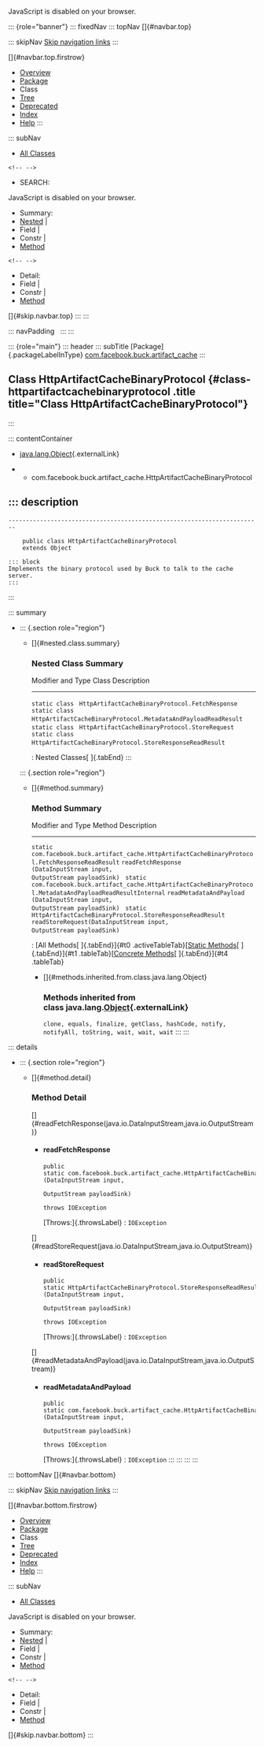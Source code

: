 <div>

JavaScript is disabled on your browser.

</div>

::: {role="banner"}
::: fixedNav
::: topNav
[]{#navbar.top}

::: skipNav
[Skip navigation links](#skip.navbar.top "Skip navigation links")
:::

[]{#navbar.top.firstrow}

-   [Overview](../../../../index.html)
-   [Package](package-summary.html)
-   Class
-   [Tree](package-tree.html)
-   [Deprecated](../../../../deprecated-list.html)
-   [Index](../../../../index-all.html)
-   [Help](../../../../help-doc.html)
:::

::: subNav
-   [All Classes](../../../../allclasses.html)

```{=html}
<!-- -->
```
-   SEARCH:

<div>

<div>

JavaScript is disabled on your browser.

</div>

</div>

<div>

-   Summary: 
-   [Nested](#nested.class.summary) \| 
-   Field \| 
-   Constr \| 
-   [Method](#method.summary)

```{=html}
<!-- -->
```
-   Detail: 
-   Field \| 
-   Constr \| 
-   [Method](#method.detail)

</div>

[]{#skip.navbar.top}
:::
:::

::: navPadding
 
:::
:::

::: {role="main"}
::: header
::: subTitle
[Package]{.packageLabelInType} [com.facebook.buck.artifact_cache](package-summary.html)
:::

## Class HttpArtifactCacheBinaryProtocol {#class-httpartifactcachebinaryprotocol .title title="Class HttpArtifactCacheBinaryProtocol"}
:::

::: contentContainer
-   [java.lang.Object](http://docs.oracle.com/javase/7/docs/api/java/lang/Object.html?is-external=true "class or interface in java.lang"){.externalLink}

-   -   com.facebook.buck.artifact_cache.HttpArtifactCacheBinaryProtocol

::: description
-   

    ------------------------------------------------------------------------

        public class HttpArtifactCacheBinaryProtocol
        extends Object

    ::: block
    Implements the binary protocol used by Buck to talk to the cache
    server.
    :::
:::

::: summary
-   ::: {.section role="region"}
    -   []{#nested.class.summary}

        ### Nested Class Summary

          Modifier and Type   Class                                                            Description
          ------------------- ---------------------------------------------------------------- -------------
          `static class `     `HttpArtifactCacheBinaryProtocol.FetchResponse`                   
          `static class `     `HttpArtifactCacheBinaryProtocol.MetadataAndPayloadReadResult`    
          `static class `     `HttpArtifactCacheBinaryProtocol.StoreRequest`                    
          `static class `     `HttpArtifactCacheBinaryProtocol.StoreResponseReadResult`         

          : Nested Classes[ ]{.tabEnd}
    :::

    ::: {.section role="region"}
    -   []{#method.summary}

        ### Method Summary

          Modifier and Type                                                                                                Method                                                                                            Description
          ---------------------------------------------------------------------------------------------------------------- ------------------------------------------------------------------------------------------------- -------------
          `static com.facebook.buck.artifact_cache.HttpArtifactCacheBinaryProtocol.FetchResponseReadResult`                `readFetchResponse​(DataInputStream input,                  OutputStream payloadSink)`              
          `static com.facebook.buck.artifact_cache.HttpArtifactCacheBinaryProtocol.MetadataAndPayloadReadResultInternal`   `readMetadataAndPayload​(DataInputStream input,                       OutputStream payloadSink)`    
          `static HttpArtifactCacheBinaryProtocol.StoreResponseReadResult`                                                 `readStoreRequest​(DataInputStream input,                 OutputStream payloadSink)`                

          : [All Methods[ ]{.tabEnd}]{#t0 .activeTableTab}[[Static
          Methods](javascript:show(1);)[ ]{.tabEnd}]{#t1
          .tableTab}[[Concrete
          Methods](javascript:show(8);)[ ]{.tabEnd}]{#t4 .tableTab}

        -   []{#methods.inherited.from.class.java.lang.Object}

            ### Methods inherited from class java.lang.[Object](http://docs.oracle.com/javase/7/docs/api/java/lang/Object.html?is-external=true "class or interface in java.lang"){.externalLink}

            `clone, equals, finalize, getClass, hashCode, notify, notifyAll, toString, wait, wait, wait`
    :::
:::

::: details
-   ::: {.section role="region"}
    -   []{#method.detail}

        ### Method Detail

        []{#readFetchResponse(java.io.DataInputStream,java.io.OutputStream)}

        -   #### readFetchResponse

            ``` methodSignature
            public static com.facebook.buck.artifact_cache.HttpArtifactCacheBinaryProtocol.FetchResponseReadResult readFetchResponse​(DataInputStream input,
                                                                                                                                     OutputStream payloadSink)
                                                                                                                              throws IOException
            ```

            [Throws:]{.throwsLabel}
            :   `IOException`

        []{#readStoreRequest(java.io.DataInputStream,java.io.OutputStream)}

        -   #### readStoreRequest

            ``` methodSignature
            public static HttpArtifactCacheBinaryProtocol.StoreResponseReadResult readStoreRequest​(DataInputStream input,
                                                                                                   OutputStream payloadSink)
                                                                                            throws IOException
            ```

            [Throws:]{.throwsLabel}
            :   `IOException`

        []{#readMetadataAndPayload(java.io.DataInputStream,java.io.OutputStream)}

        -   #### readMetadataAndPayload

            ``` methodSignature
            public static com.facebook.buck.artifact_cache.HttpArtifactCacheBinaryProtocol.MetadataAndPayloadReadResultInternal readMetadataAndPayload​(DataInputStream input,
                                                                                                                                                       OutputStream payloadSink)
                                                                                                                                                throws IOException
            ```

            [Throws:]{.throwsLabel}
            :   `IOException`
    :::
:::
:::
:::

::: bottomNav
[]{#navbar.bottom}

::: skipNav
[Skip navigation links](#skip.navbar.bottom "Skip navigation links")
:::

[]{#navbar.bottom.firstrow}

-   [Overview](../../../../index.html)
-   [Package](package-summary.html)
-   Class
-   [Tree](package-tree.html)
-   [Deprecated](../../../../deprecated-list.html)
-   [Index](../../../../index-all.html)
-   [Help](../../../../help-doc.html)
:::

::: subNav
-   [All Classes](../../../../allclasses.html)

<div>

<div>

JavaScript is disabled on your browser.

</div>

</div>

<div>

-   Summary: 
-   [Nested](#nested.class.summary) \| 
-   Field \| 
-   Constr \| 
-   [Method](#method.summary)

```{=html}
<!-- -->
```
-   Detail: 
-   Field \| 
-   Constr \| 
-   [Method](#method.detail)

</div>

[]{#skip.navbar.bottom}
:::
